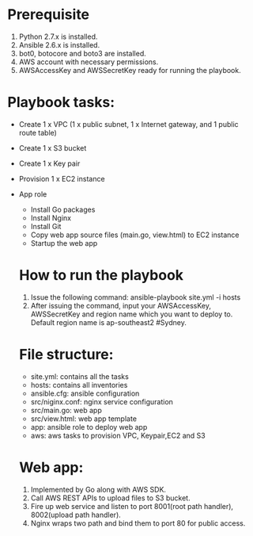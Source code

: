 # Prerequisite
1. Python 2.7.x is installed.
2. Ansible 2.6.x is installed.
3. bot0, botocore and boto3 are installed. 
4. AWS account with necessary permissions. 
5. AWSAccessKey and AWSSecretKey ready for running the playbook.

# Playbook tasks:
- Create 1 x VPC (1 x public subnet, 1 x Internet gateway, and 1 public route table)
- Create 1 x S3 bucket
- Create 1 x Key pair
- Provision 1 x EC2 instance 
- App role
  - Install Go packages
  - Install Nginx
  - Install Git
  - Copy web app source files (main.go, view.html) to EC2 instance
  - Startup the web app
  
  # How to run the playbook
  1. Issue the following command:
    ansible-playbook site.yml -i hosts
  2. After issuing the command, input your AWSAccessKey, AWSSecretKey and region name which you want to deploy to. Default region name is ap-southeast2 #Sydney.
  
  # File structure:
  - site.yml: contains all the tasks
  - hosts: contains all inventories
  - ansible.cfg: ansible configuration 
  - src/niginx.conf: nginx service configuration
  - src/main.go: web app 
  - src/view.html: web app template
  - app: ansible role to deploy web app
  - aws: aws tasks to provision VPC, Keypair,EC2 and S3
  
  # Web app:
  1. Implemented by Go along with AWS SDK.
  2. Call AWS REST APIs to upload files to S3 bucket.
  3. Fire up web service and listen to port 8001(root path handler), 8002(upload path handler).
  4. Nginx wraps two path and bind them to port 80 for public access. 
  
